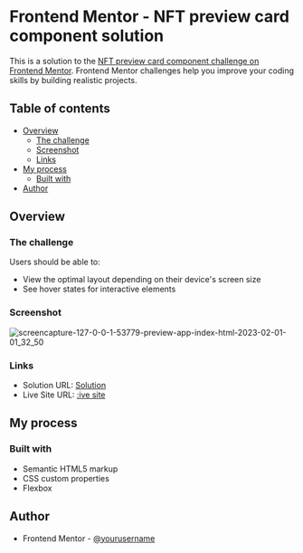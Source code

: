 # Frontend Mentor - NFT preview card component solution

This is a solution to the [NFT preview card component challenge on Frontend Mentor](https://www.frontendmentor.io/challenges/nft-preview-card-component-SbdUL_w0U). Frontend Mentor challenges help you improve your coding skills by building realistic projects. 

## Table of contents

- [Overview](#overview)
  - [The challenge](#the-challenge)
  - [Screenshot](#screenshot)
  - [Links](#links)
- [My process](#my-process)
  - [Built with](#built-with)
- [Author](#author)


## Overview

### The challenge

Users should be able to:

- View the optimal layout depending on their device's screen size
- See hover states for interactive elements

### Screenshot

![screencapture-127-0-0-1-53779-preview-app-index-html-2023-02-01-01_32_50](https://user-images.githubusercontent.com/36529826/215980126-fa72165c-7d65-457d-bdad-7fb917bb6bdc.png)

### Links

- Solution URL: [Solution](https://github.com/cotybro/NFT-Component)
- Live Site URL: [:ive site](https://nft-component-gules.vercel.app/)

## My process

### Built with

- Semantic HTML5 markup
- CSS custom properties
- Flexbox

## Author

- Frontend Mentor - [@yourusername](https://www.frontendmentor.io/profile/cotybro)
